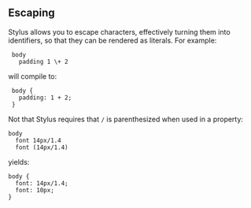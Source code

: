 
## Escaping

 Stylus allows you to escape characters, effectively turning them into identifiers, so that they can be rendered as literals. For example:

     body
       padding 1 \+ 2

will compile to:

     body {
       padding: 1 + 2;
     }


Not that Stylus requires that `/` is parenthesized when used in a property:

    body
      font 14px/1.4
      font (14px/1.4)

yields:

    body {
      font: 14px/1.4;
      font: 10px;
    }
